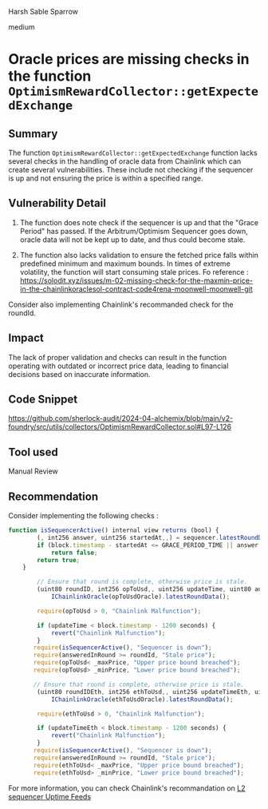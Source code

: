 Harsh Sable Sparrow

medium

# Oracle prices are missing checks in the function `OptimismRewardCollector::getExpectedExchange`

## Summary

The function `OptimismRewardCollector::getExpectedExchange` function lacks several checks in the handling of oracle data from Chainlink which can create several vulnerabilities. 
These include not checking if the sequencer is up and not ensuring the price is within a specified range.

## Vulnerability Detail

1. The function does note check if the sequencer is up and that the "Grace Period" has passed. If the Arbitrum/Optimism Sequencer goes down, oracle data will not be kept up to date, and thus could become stale.
  

2. The function also lacks validation to ensure the fetched price falls within predefined minimum and maximum bounds. In times of extreme volatility, the function will start consuming stale prices. Fo reference : https://solodit.xyz/issues/m-02-missing-check-for-the-maxmin-price-in-the-chainlinkoraclesol-contract-code4rena-moonwell-moonwell-git

Consider also implementing Chainlink's recommanded check for the roundId.

## Impact

The lack of proper validation and checks can result in the function operating with outdated or incorrect price data, leading to financial decisions based on inaccurate information.

## Code Snippet

https://github.com/sherlock-audit/2024-04-alchemix/blob/main/v2-foundry/src/utils/collectors/OptimismRewardCollector.sol#L97-L126

## Tool used

Manual Review

## Recommendation

Consider implementing the following checks :

```js
function isSequencerActive() internal view returns (bool) {
        (, int256 answer, uint256 startedAt,,) = sequencer.latestRoundData();
        if (block.timestamp - startedAt <= GRACE_PERIOD_TIME || answer == 1)
            return false;
        return true;
    }
```
```js
        // Ensure that round is complete, otherwise price is stale.
        (uint80 roundID, int256 opToUsd,, uint256 updateTime, uint80 answeredInRound) =
            IChainlinkOracle(opToUsdOracle).latestRoundData();

        require(opToUsd > 0, "Chainlink Malfunction");

        if (updateTime < block.timestamp - 1200 seconds) {
            revert("Chainlink Malfunction");
        }
       require(isSequencerActive(), "Sequencer is down");
       require(answeredInRound >= roundId, "Stale price");
       require(opToUsd< _maxPrice, "Upper price bound breached");
       require(opToUsd> _minPrice, "Lower price bound breached");
```

```js
       // Ensure that round is complete, otherwise price is stale.
        (uint80 roundIDEth, int256 ethToUsd,, uint256 updateTimeEth, uint80 answeredInRoundEth) =
            IChainlinkOracle(ethToUsdOracle).latestRoundData();

        require(ethToUsd > 0, "Chainlink Malfunction");

        if (updateTimeEth < block.timestamp - 1200 seconds) {
            revert("Chainlink Malfunction");
        }
       require(isSequencerActive(), "Sequencer is down");
       require(answeredInRound >= roundId, "Stale price");
       require(ethToUsd< _maxPrice, "Upper price bound breached");
       require(ethToUsd> _minPrice, "Lower price bound breached");
```

For more information, you can check Chainlink's recommandation on [L2 sequencer Uptime Feeds](https://docs.chain.link/data-feeds/l2-sequencer-feeds#example-code)

